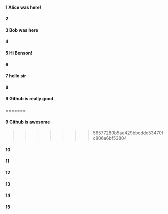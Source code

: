 #### 1 Alice was here!
#### 2
#### 3 Bob was here
#### 4
#### 5 Hi Benson!
#### 6
#### 7 hello sir
#### 8
#### 9 Github is really good.
=======
#### 9 Github is awesome
>>>>>>> 56577280b5ae429bbcddc53470fc806a6bf53804
#### 10
#### 11
#### 12
#### 13
#### 14
#### 15
